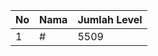 | No | Nama            | Jumlah Level |
|----|-----------------|--------------|
| 1  | #    |    5509        |
